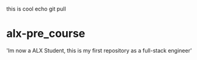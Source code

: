 this is cool
echo git pull
# alx-pre_course
'Im now a ALX Student, this is my first repository as a full-stack engineer'
